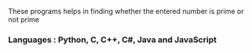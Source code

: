 These programs helps in finding whether the entered number is prime or not prime
### Languages : Python, C, C++, C#, Java and JavaScript

